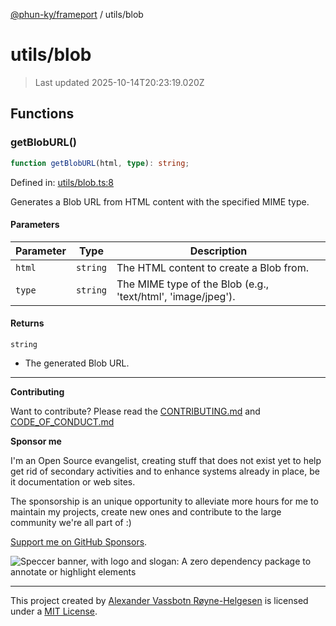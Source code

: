 [@phun-ky/frameport](../README.md) / utils/blob

# utils/blob

> Last updated 2025-10-14T20:23:19.020Z

## Functions

### getBlobURL()

```ts
function getBlobURL(html, type): string;
```

Defined in: [utils/blob.ts:8](https://github.com/phun-ky/frameport/blob/main/src/utils/blob.ts#L8)

Generates a Blob URL from HTML content with the specified MIME type.

#### Parameters

| Parameter | Type     | Description                                                  |
| --------- | -------- | ------------------------------------------------------------ |
| `html`    | `string` | The HTML content to create a Blob from.                      |
| `type`    | `string` | The MIME type of the Blob (e.g., 'text/html', 'image/jpeg'). |

#### Returns

`string`

- The generated Blob URL.

---

**Contributing**

Want to contribute? Please read the [CONTRIBUTING.md](https://github.com/phun-ky/frameport/blob/main/CONTRIBUTING.md) and [CODE_OF_CONDUCT.md](https://github.com/phun-ky/frameport/blob/main/CODE_OF_CONDUCT.md)

**Sponsor me**

I'm an Open Source evangelist, creating stuff that does not exist yet to help get rid of secondary activities and to enhance systems already in place, be it documentation or web sites.

The sponsorship is an unique opportunity to alleviate more hours for me to maintain my projects, create new ones and contribute to the large community we're all part of :)

[Support me on GitHub Sponsors](https://github.com/sponsors/phun-ky).

![Speccer banner, with logo and slogan: A zero dependency package to annotate or highlight elements](https://github.com/phun-ky/frameport/blob/main/public/frameport-banner.png?raw=true)

---

This project created by [Alexander Vassbotn Røyne-Helgesen](http://phun-ky.net) is licensed under a [MIT License](https://choosealicense.com/licenses/mit/).
